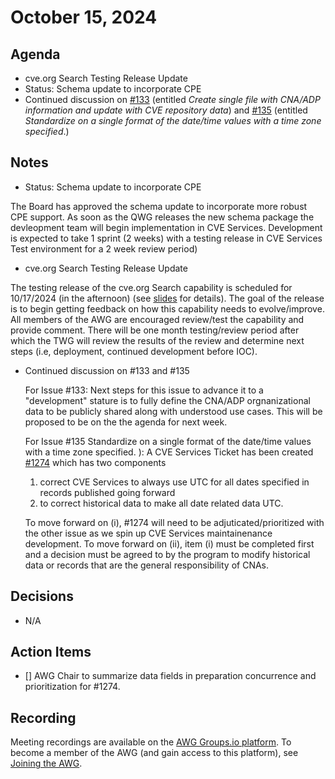 # October 15, 2024

## Agenda

* cve.org Search Testing Release Update
* Status: Schema update to incorporate CPE
* Continued discussion on [#133](https://github.com/CVEProject/automation-working-group/issues/133) (entitled *Create single file with CNA/ADP information and update with CVE repository data*)  and [#135](https://github.com/CVEProject/automation-working-group/issues/135) (entitled *Standardize on a single format of the date/time values with a time zone specified*.)

## Notes

* Status: Schema update to incorporate CPE
  
The Board has approved the schema update to incorporate more robust CPE support.  As soon as the QWG releases the new schema package the devleopment team will begin implementation in CVE Services. Development is expected to take 1 sprint (2 weeks) with a testing release in CVE Services Test environment for a 2 week review period)

* cve.org Search Testing Release Update
  
The testing release of the cve.org Search capability is scheduled for 10/17/2024 (in the afternoon) (see [slides](https://view.officeapps.live.com/op/view.aspx?src=https%3A%2F%2Fraw.githubusercontent.com%2FCVEProject%2Fautomation-working-group%2Frefs%2Fheads%2Fmaster%2Fmeeting-notes%2Ffiles%2F20241015Search%2520Update.pptx&wdOrigin=BROWSELINK) for details).   The goal of the release is to begin getting feedback on how this capability needs to evolve/improve.  All members of the AWG are encouraged review/test the capability and provide comment.  There will be one month testing/review period after which the TWG will review the results of the review and determine next steps (i.e, deployment, continued development before IOC).

* Continued discussion on #133 and #135

  For Issue #133:  Next steps for this issue to advance it to a "development" stature is to fully define the CNA/ADP orgnanizational data to be publicly shared along with understood use cases.  This will be proposed to be on the the agenda for next week.

  For Issue #135 Standardize on a single format of the date/time values with a time zone specified.  ): A CVE Services Ticket has been created [#1274](https://github.com/CVEProject/cve-services/issues/1274) which has two components
  1. correct CVE Services to always use UTC for all dates specified in records published going forward
  2. to correct historical data to make all date related data UTC.

  To move forward on (i), #1274 will need to be adjuticated/prioritized with the other issue as we spin up CVE Services maintainenance development.
  To move forward on (ii), item (i) must be completed first and a decision must be agreed to by the program to modify historical data or records that are the general responsibility of CNAs. 

## Decisions

* N/A

## Action Items

* [] AWG Chair to summarize data fields in preparation concurrence and prioritization for #1274. 

## Recording

Meeting recordings are available on the [AWG Groups.io platform](https://cve-cwe-programs.groups.io/g/AWG/files/MeetingRecordings).
To become a member of the AWG (and gain access to this platform), see [Joining the AWG](https://github.com/CVEProject/automation-working-group?tab=readme-ov-file#joining-the-awg).
